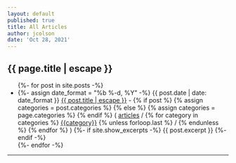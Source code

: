 ```yaml
---
layout: default
published: true
title: All Articles
author: jcolson
date: 'Oct 28, 2021'
---
```


<h2 id="blog-entries">{{ page.title | escape }}</h2>
<ul class="post-list">
    {%- for post in site.posts -%}
        <li>
            {%- assign date_format = "%b %-d, %Y" -%}
            {{ post.date | date: date_format }}
            <a href="{{ post.url }}">{{ post.title | escape }}</a> - 
                {% if post %}
                  {% assign categories = post.categories %}
                {% else %}
                  {% assign categories = page.categories %}
                {% endif %}
                (
                <a href="{{site.baseurl}}/articles">articles</a>
                /
                {% for category in categories %}
                <a href="{{site.baseurl}}/category/{{category|slugize}}">{{category}}</a>
                {% unless forloop.last %}&nbsp;/&nbsp;{% endunless %}
                {% endfor %}
                )
            {%- if site.show_excerpts -%}
                {{ post.excerpt }}
            {%- endif -%}
        </li>
    {%- endfor -%}
</ul>    
<hr/>

